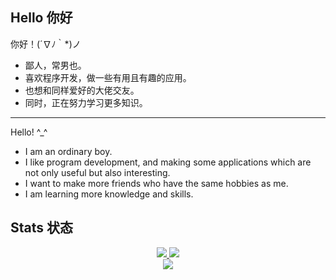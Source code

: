 Hello 你好
---

你好！(´∇ﾉ｀*)ノ

* 鄙人，常男也。
* 喜欢程序开发，做一些有用且有趣的应用。
* 也想和同样爱好的大佬交友。
* 同时，正在努力学习更多知识。

---

Hello! ^_^

* I am an ordinary boy.
* I like program development, and making some applications which are not only useful but also interesting.
* I want to make more friends who have the same hobbies as me.
* I am learning more knowledge and skills.

Stats 状态
---

<p align="center">
	<a alt="LengSC's GitHub Stats" href="#">
		<img src="https://github-readme-stats.vercel.app/api?username=LengSC&show_icons=true&theme=solarized-dark" />
	</a>
	<a alt="Top Langs" href="#">
		<img src="https://github-readme-stats.vercel.app/api/top-langs/?username=LengSC&theme=solarized-dark" />
	</a>
	<br/>
	<a alt="Visitor Badge" href="#">
		<img src="https://visitor-badge.laobi.icu/badge?page_id=LengSC.LengSC&left_color=%230d2a35&right_color=%2389972e&left_text=Visitors&format=true" />
	</a>
</p>
